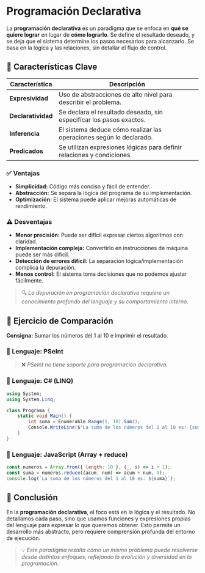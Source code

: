# Programación Declarativa

La **programación declarativa** es un paradigma que se enfoca en **qué se quiere lograr** en lugar de **cómo lograrlo**. Se define el resultado deseado, y se deja que el sistema determine los pasos necesarios para alcanzarlo. Se basa en la lógica y las relaciones, sin detallar el flujo de control.

## 🧠 Características Clave

| Característica     | Descripción                                                            |
| ------------------ | ---------------------------------------------------------------------- |
| **Expresividad**   | Uso de abstracciones de alto nivel para describir el problema.         |
| **Declaratividad** | Se declara el resultado deseado, sin especificar los pasos exactos.    |
| **Inferencia**     | El sistema deduce cómo realizar las operaciones según lo declarado.    |
| **Predicados**     | Se utilizan expresiones lógicas para definir relaciones y condiciones. |

### ✅ Ventajas

- **Simplicidad:** Código más conciso y fácil de entender.
- **Abstracción:** Se separa la lógica del programa de su implementación.
- **Optimización:** El sistema puede aplicar mejoras automáticas de rendimiento.

### ⚠️ Desventajas

- **Menor precisión:** Puede ser difícil expresar ciertos algoritmos con claridad.
- **Implementación compleja:** Convertirlo en instrucciones de máquina puede ser más difícil.
- **Detección de errores difícil:** La separación lógica/implementación complica la depuración.
- **Menos control:** El sistema toma decisiones que no podemos ajustar fácilmente.

> 🔍 _La depuración en programación declarativa requiere un conocimiento profundo del lenguaje y su comportamiento interno._

## 🧪 Ejercicio de Comparación

**Consigna:** Sumar los números del 1 al 10 e imprimir el resultado.

### 📌 Lenguaje: PSeInt

> ❌ _PSeInt no tiene soporte para programación declarativa._

### 📌 Lenguaje: C# (LINQ)

```csharp
using System;
using System.Linq;

class Programa {
    static void Main() {
        int suma = Enumerable.Range(1, 10).Sum();
        Console.WriteLine($"La suma de los números del 1 al 10 es: {suma}");
    }
}
```

### 📌 Lenguaje: JavaScript (Array + reduce)

```javascript
const numeros = Array.from({ length: 10 }, (_, i) => i + 1);
const suma = numeros.reduce((acum, num) => acum + num, 0);
console.log(`La suma de los números del 1 al 10 es: ${suma}`);
```

## 🎯 Conclusión

En la **programación declarativa**, el foco está en la lógica y el resultado. No detallamos cada paso, sino que usamos funciones y expresiones propias del lenguaje para expresar lo que queremos obtener. Esto permite un desarrollo más abstracto, pero requiere comprensión profunda del entorno de ejecución.

> 💡 _Este paradigma resalta cómo un mismo problema puede resolverse desde distintos enfoques, reflejando la evolución y diversidad en la programación._

